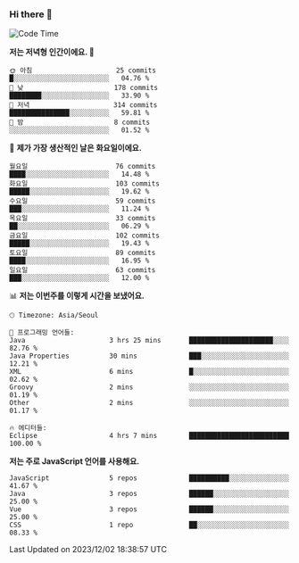 ### Hi there 👋

<!--
**hi-aa/hi-aa** is a ✨ _special_ ✨ repository because its `README.md` (this file) appears on your GitHub profile.

Here are some ideas to get you started:

- 🔭 I’m currently working on ...
- 🌱 I’m currently learning ...
- 👯 I’m looking to collaborate on ...
- 🤔 I’m looking for help with ...
- 💬 Ask me about ...
- 📫 How to reach me: ...
- 😄 Pronouns: ...
- ⚡ Fun fact: ...
-->

<!--START_SECTION:waka-->
![Code Time](http://img.shields.io/badge/Code%20Time-40%20hrs%2039%20mins-blue)

**저는 저녁형 인간이에요. 🦉** 

```text
🌞 아침                     25 commits          █░░░░░░░░░░░░░░░░░░░░░░░░   04.76 % 
🌆 낮　                     178 commits         ████████░░░░░░░░░░░░░░░░░   33.90 % 
🌃 저녁                     314 commits         ███████████████░░░░░░░░░░   59.81 % 
🌙 밤　                     8 commits           ░░░░░░░░░░░░░░░░░░░░░░░░░   01.52 % 
```
📅 **제가 가장 생산적인 날은 화요일이에요.** 

```text
월요일                      76 commits          ████░░░░░░░░░░░░░░░░░░░░░   14.48 % 
화요일                      103 commits         █████░░░░░░░░░░░░░░░░░░░░   19.62 % 
수요일                      59 commits          ███░░░░░░░░░░░░░░░░░░░░░░   11.24 % 
목요일                      33 commits          ██░░░░░░░░░░░░░░░░░░░░░░░   06.29 % 
금요일                      102 commits         █████░░░░░░░░░░░░░░░░░░░░   19.43 % 
토요일                      89 commits          ████░░░░░░░░░░░░░░░░░░░░░   16.95 % 
일요일                      63 commits          ███░░░░░░░░░░░░░░░░░░░░░░   12.00 % 
```


📊 **저는 이번주를 이렇게 시간을 보냈어요.** 

```text
🕑︎ Timezone: Asia/Seoul

💬 프로그래밍 언어들: 
Java                     3 hrs 25 mins       █████████████████████░░░░   82.76 % 
Java Properties          30 mins             ███░░░░░░░░░░░░░░░░░░░░░░   12.21 % 
XML                      6 mins              █░░░░░░░░░░░░░░░░░░░░░░░░   02.62 % 
Groovy                   2 mins              ░░░░░░░░░░░░░░░░░░░░░░░░░   01.19 % 
Other                    2 mins              ░░░░░░░░░░░░░░░░░░░░░░░░░   01.17 % 

🔥 에디터들: 
Eclipse                  4 hrs 7 mins        █████████████████████████   100.00 % 
```

**저는 주로 JavaScript 언어를 사용해요.** 

```text
JavaScript               5 repos             ██████████░░░░░░░░░░░░░░░   41.67 % 
Java                     3 repos             ██████░░░░░░░░░░░░░░░░░░░   25.00 % 
Vue                      3 repos             ██████░░░░░░░░░░░░░░░░░░░   25.00 % 
CSS                      1 repo              ██░░░░░░░░░░░░░░░░░░░░░░░   08.33 % 
```




 Last Updated on 2023/12/02 18:38:57 UTC
<!--END_SECTION:waka-->
